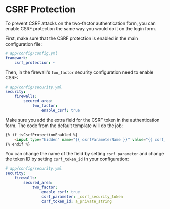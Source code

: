 CSRF Protection
===============

To prevent CSRF attacks on the two-factor authentication form, you can enable CSRF protection the same way you would do
it on the login form.

First, make sure that the CSRF protection is enabled in the main configuration file:

```yaml
# app/config/config.yml
framework:
    csrf_protection: ~
```

Then, in the firewall's `two_factor` security configuration need to enable CSRF:

```yaml
# app/config/security.yml
security:
    firewalls:
        secured_area:
            two_factor:
                enable_csrf: true
```

Make sure you add the extra field for the CSRF token in the authentication form. The code from the default template will
do the job:

```html
{% if isCsrfProtectionEnabled %}
    <input type="hidden" name="{{ csrfParameterName }}" value="{{ csrf_token(csrfTokenId) }}">
{% endif %}
```

You can change the name of the field by setting `csrf_parameter` and change the token ID by setting `csrf_token_id` in
your configuration:

```yaml
# app/config/security.yml
security:
    firewalls:
        secured_area:
            two_factor:
                enable_csrf: true
                csrf_parameter: _csrf_security_token
                csrf_token_id: a_private_string
```
